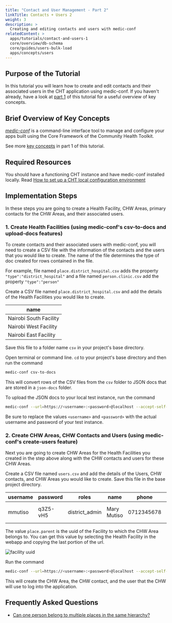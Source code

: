 ```yaml
---
title: "Contact and User Management - Part 2"
linkTitle: Contacts + Users 2
weight: 3
description: >
  Creating and editing contacts and users with medic-conf
relatedContent: >
  apps/tutorials/contact-and-users-1
  core/overview/db-schema
  core/guides/users-bulk-load
  apps/concepts/users
---
```


## Purpose of the Tutorial

In this tutorial you will learn how to create and edit contacts and their associated users in the CHT application using medic-conf. If you haven't already, have a look at [part 1](creating-and-managing-users-and-contacts.md) of this tutorial for a useful overview of key concepts.

## Brief Overview of Key Concepts

[*medic-conf*](https://github.com/medic/medic-conf) is a command-line interface tool to manage and configure your apps built using the Core Framework of the Community Health Toolkit.

See more [key concepts](creating-and-managing-users-and-contacts.md#brief-overview-of-key-concepts) in part 1 of this tutorial.

## Required Resources

You should have a functioning CHT instance and have medic-conf installed locally. Read [How to set up a CHT local configuration environment](setting_up_local_configuration_environment.md)

## Implementation Steps

In these steps you are going to create a Health Facility, CHW Areas, primary contacts for the CHW Areas, and their associated users.

### 1. Create Health Facilities (using medic-conf's csv-to-docs and upload-docs features)

To create contacts and their associated users with medic-conf, you will need to create a CSV file with the information of the contacts and the users that you would like to create. The name of the file determines the type of doc created for rows contained in the file.

For example, file named `place.district_hospital.csv` adds the property `"type":"district_hospital"` and a file named `person.clinic.csv` add the property `"type":"person"`

Create a CSV file named `place.district_hospital.csv` and add the details of the Health Facilities you would like to create.

| name                   |
| ---                    |
| Nairobi South Facility |
| Nairobi West Facility  |
| Nairobi East Facility  |

Save this file to a folder name `csv` in your project's base directory.

Open terminal or command line. `cd` to your project's base directory and then run the command

```zsh
medic-conf csv-to-docs
```

This will convert rows of the CSV files from the `csv` folder to JSON docs that are stored in a `json-docs` folder.

To upload the JSON docs to your local test instance, run the command

```zsh
medic-conf --url=https://<username>:<password>@localhost --accept-self-signed-certs upload-docs
```

Be sure to replace the values `<username>` and `<password>` with the actual username and password of your test instance.

### 2. Create CHW Areas, CHW Contacts and Users (using medic-conf's create-users feature)

Next you are going to create CHW Areas for the Health Facilities you created in the step above along with the CHW contacts and users for these CHW Areas.

Create a CSV file named `users.csv` and add the details of the Users, CHW contacts, and CHW Areas you would like to create. Save this file in the base project directory.

| username | password | roles | name | phone | contact.name | contact.phone | contact.sex | contact.age | place.type | place.name | place.parent |
| --- | --- | --- | --- | --- | --- | --- | --- | --- | --- | --- | --- |
| mmutiso | q3Z5-vH5 | district_admin | Mary Mutiso | 0712345678 | Mary Mutiso | 0712345678 | Female | 36 | health_center | Mary Mutiso's Area | `<facility uuid>` |

The value `place.parent` is the uuid of the Facility to which the CHW Area belongs to. You can get this value by selecting the Health Facility in the webapp and copying the last portion of the url.

![facility uuid](facility-uuid.png "Facility uuid")

Run the command

```zsh
medic-conf --url=https://<username>:<password>@localhost --accept-self-signed-certs create-users
```

This will create the CHW Area, the CHW contact, and the user that the CHW will use to log into the application.

## Frequently Asked Questions

- [Can one person belong to multiple places in the same hierarchy?](https://forum.communityhealthtoolkit.org/t/can-one-person-belong-to-multiple-places-in-the-same-hierarchy/101)
